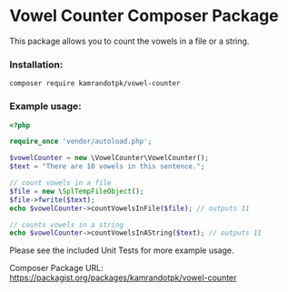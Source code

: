 # Vowel Counter Composer Package

This package allows you to count the vowels in a file or a string. 

### Installation:

```
composer require kamrandotpk/vowel-counter
```

### Example usage:

```php
<?php

require_once 'vendor/autoload.php';

$vowelCounter = new \VowelCounter\VowelCounter();
$text = "There are 10 vowels in this sentence.";

// count vowels in a file
$file = new \SplTempFileObject();
$file->fwrite($text);
echo $vowelCounter->countVowelsInFile($file); // outputs 11

// counts vowels in a string
echo $vowelCounter->countVowelsInAString($text); // outputs 11
```

Please see the included Unit Tests for more example usage.

Composer Package URL: https://packagist.org/packages/kamrandotpk/vowel-counter